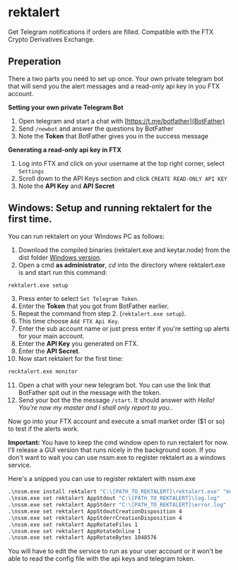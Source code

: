 # rektalert

Get Telegram notifications if orders are filled. Compatible with the FTX Crypto Derivatives Exchange.

## Preperation

There a two parts you need to set up once. Your own private telegram bot that will send you the alert messages and a read-only api key in you FTX account.

**Setting your own private Telegram Bot**

1. Open telegram and start a chat with [https://t.me/botfather](BotFather)
2. Send `/newbot` and answer the questions by BotFather
3. Note the **Token** that BotFather gives you in the success message

**Generating a read-only api key in FTX**

1. Log into FTX and click on your username at the top right corner, select `Settings`
2. Scroll down to the API Keys section and click `CREATE READ-ONLY API KEY`
3. Note the **API Key** and **API Secret**

## Windows: Setup and running rektalert for the first time.

You can run rektalert on your Windows PC as follows:

1. Download the compiled binaries (rektalert.exe and keytar.node) from the dist folder [Windows version](./dist/win).
2. Open a cmd **as administrator**, *cd* into the directory where rektalert.exe is and start run this command:
```cmd
rektalert.exe setup
```
3. Press enter to select `Set Telegram Token`.
4. Enter the **Token** that you got from BotFather earlier.
5. Repeat the command from step 2. (`rektalert.exe setup`).
6. This time choose `Add FTX Api Key`.
7. Enter the sub account name or just press enter if you're setting up alerts for your main account.
8. Enter the **API Key** you generated on FTX.
9. Enter the **API Secret**.
10. Now start rektalert for the first time:
```cmd
recktalert.exe monitor
```
11. Open a chat with your new telegram bot. You can use the link that BotFather spit out in the message with the token.
12. Send your bot the the message `/start`. It should answer with *Hello! You're now my master and I shall only report to you.*.

Now go into your FTX account and execute a small market order ($1 or so) to test if the alerts work.

**Important:** You have to keep the cmd window open to run rectalert for now. I'll release a GUI version that runs nicely in the background soon. If you don't want to wait you can use nssm.exe to register rektalert as a windows service.

Here's a snipped you can use to register rektalert with nssm.exe

```cmd
.\nssm.exe install rektalert "C:\[PATH_TO_REKTALERT]\rektalert.exe" "monitor"
.\nssm.exe set rektalert AppStdout "C:\[PATH_TO_REKTALERT]\log.log"
.\nssm.exe set rektalert AppStderr "C:\[PATH_TO_REKTALERT]\error.log"
.\nssm.exe set rektalert AppStdoutCreationDisposition 4
.\nssm.exe set rektalert AppStderrCreationDisposition 4
.\nssm.exe set rektalert AppRotateFiles 1
.\nssm.exe set rektalert AppRotateOnline 1
.\nssm.exe set rektalert AppRotateBytes 1048576
```

You will have to edit the service to run as your user account or it won't be able to read the config file with the api keys and telegram token.
